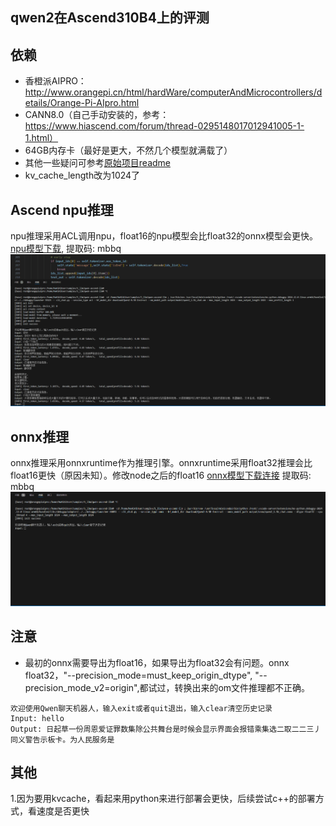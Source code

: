 ## qwen2在Ascend310B4上的评测


## 依赖
- 香橙派AIPRO：http://www.orangepi.cn/html/hardWare/computerAndMicrocontrollers/details/Orange-Pi-AIpro.html
- CANN8.0（自己手动安装的，参考：https://www.hiascend.com/forum/thread-0295148017012941005-1-1.html）
- 64GB内存卡（最好是更大，不然几个模型就满载了）
- 其他一些疑问可参考[原始项目readme](https://github.com/Tlntin/qwen-ascend-llm)
- kv_cache_length改为1024了


## Ascend npu推理
npu推理采用ACL调用npu，float16的npu模型会比float32的onnx模型会更快。[npu模型下载](https://pan.baidu.com/s/1pPs5zKnS8ebdkUk4PnsE5A?pwd=mbbq), 提取码: mbbq 
![npu float16](./asserts/qwen2-0.5b-instruct.gif)




## onnx推理
onnx推理采用onnxruntime作为推理引擎。onnxruntime采用float32推理会比float16更快（原因未知）。修改node之后的float16 [onnx模型下载连接](https://pan.baidu.com/s/1pPs5zKnS8ebdkUk4PnsE5A?pwd=mbbq) 提取码: mbbq 
![onnx float32](./asserts/qwen2-0.5b-instruct-onnx-float32.gif)


## 注意
- 最初的onnx需要导出为float16，如果导出为float32会有问题。onnx float32，"--precision_mode=must_keep_origin_dtype", "--precision_mode_v2=origin",都试过，转换出来的om文件推理都不正确。
```
欢迎使用Qwen聊天机器人，输入exit或者quit退出，输入clear清空历史记录
Input: hello
Output: 日起草一份周恩爱证罪数集除公共舞台是时候会显示界面会报错乘集选二取二二三丿同义警告示板卡。为人民服务是
```


## 其他
1.因为要用kvcache，看起来用python来进行部署会更快，后续尝试c++的部署方式，看速度是否更快